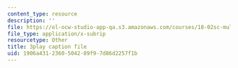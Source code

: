 ```yaml
---
content_type: resource
description: ''
file: https://ol-ocw-studio-app-qa.s3.amazonaws.com/courses/18-02sc-multivariable-calculus-fall-2010/1906a4312360504289f97d86d2257f1b_iYFogDTPlRo.vtt
file_type: application/x-subrip
resourcetype: Other
title: 3play caption file
uid: 1906a431-2360-5042-89f9-7d86d2257f1b
---
```


